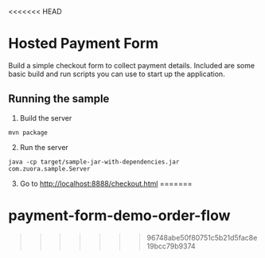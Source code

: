 <<<<<<< HEAD
# Hosted Payment Form

Build a simple checkout form to collect payment details. Included are some basic
build and run scripts you can use to start up the application.

## Running the sample

1. Build the server

~~~
mvn package
~~~

2. Run the server

~~~
java -cp target/sample-jar-with-dependencies.jar com.zuora.sample.Server
~~~

3. Go to [http://localhost:8888/checkout.html](http://localhost:8888/checkout.html)
=======
# payment-form-demo-order-flow
>>>>>>> 96748abe50f80751c5b21d5fac8e19bcc79b9374
